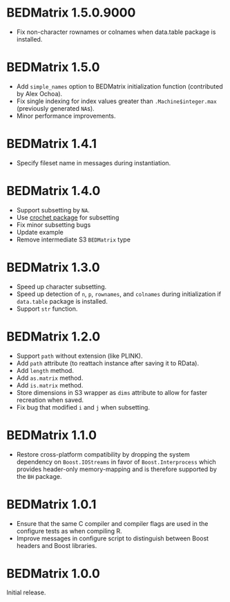 # BEDMatrix 1.5.0.9000

* Fix non-character rownames or colnames when data.table package is installed.


# BEDMatrix 1.5.0

* Add `simple_names` option to BEDMatrix initialization function (contributed
  by Alex Ochoa).
* Fix single indexing for index values greater than `.Machine$integer.max`
  (previously generated `NA`s).
* Minor performance improvements.


# BEDMatrix 1.4.1

* Specify fileset name in messages during instantiation.


# BEDMatrix 1.4.0

* Support subsetting by `NA`.
* Use [crochet package](https://CRAN.R-project.org/package=crochet) for subsetting
* Fix minor subsetting bugs
* Update example
* Remove intermediate S3 `BEDMatrix` type


# BEDMatrix 1.3.0

* Speed up character subsetting.
* Speed up detection of `n`, `p`, `rownames`, and `colnames` during
  initialization if `data.table` package is installed.
* Support `str` function.


# BEDMatrix 1.2.0

* Support `path` without extension (like PLINK).
* Add `path` attribute (to reattach instance after saving it to RData).
* Add `length` method.
* Add `as.matrix` method.
* Add `is.matrix` method.
* Store dimensions in S3 wrapper as `dims` attribute to allow for faster
  recreation when saved.
* Fix bug that modified `i` and `j` when subsetting.


# BEDMatrix 1.1.0

* Restore cross-platform compatibility by dropping the system dependency on
  `Boost.IOStreams` in favor of `Boost.Interprocess` which provides header-only
  memory-mapping and is therefore supported by the `BH` package.


# BEDMatrix 1.0.1

* Ensure that the same C compiler and compiler flags are used in the configure
  tests as when compiling R.
* Improve messages in configure script to distinguish between Boost headers and
  Boost libraries.


# BEDMatrix 1.0.0

Initial release.
